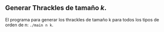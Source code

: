 ## Generar Thrackles de tamaño _k_.
El programa para generar los thrackles de tamaño k para todos los tipos de orden de n:
`./main n k`.
 
